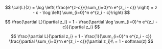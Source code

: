 $$
\cal{L}(z) = \log \left( \frac{e^{z-c}}{\sum_{i=0}^n e^{z_i - c}} \right) = z - c - \log \left( \sum_{i=0}^n  e^{z_i - c}\right)
$$

$$
\frac{\partial L}{\partial z_i} = 1 - \frac{\partial \log \sum_{i=0}^n e^{z_i - c}}{\partial z_i}
$$

$$
\frac{\partial L}{\partial z_i} = 1 - \frac{1}{\sum_{i=0}^n e^{z_i - c}} \frac{\partial \sum_{i=0}^n e^{z_i - c}}{\partial z_i}\\
= 1 - softmax(z)
$$